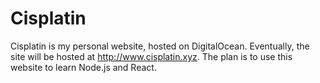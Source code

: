 # Cisplatin

Cisplatin is my personal website, hosted on DigitalOcean. Eventually, the site will be hosted at http://www.cisplatin.xyz. The plan is to use this website to learn Node.js and React.
